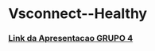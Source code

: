# Vsconnect--Healthy

### [Link da Apresentacao GRUPO 4]([URL_do_Link](https://www.figma.com/file/lvtkmjRMShRFgZezyeG2eZ/hackathon?type=design&node-id=24-36&mode=design&t=EHzvul3UdJv8GvFe-0)https://www.figma.com/file/lvtkmjRMShRFgZezyeG2eZ/hackathon?type=design&node-id=24-36&mode=design&t=EHzvul3UdJv8GvFe-0)

